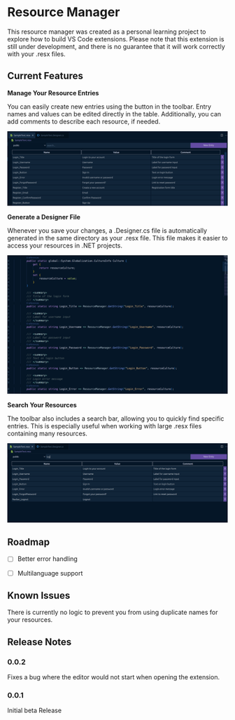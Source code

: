 # Resource Manager

This resource manager was created as a personal learning project to explore how to build VS Code extensions. Please note that this extension is still under development, and there is no guarantee that it will work correctly with your .resx files.


## Current Features

**Manage Your Resource Entries**

You can easily create new entries using the button in the toolbar. Entry names and values can be edited directly in the table. Additionally, you can add comments to describe each resource, if needed.

![Default](./readmeAssets/default.png)

**Generate a Designer File**

Whenever you save your changes, a .Designer.cs file is automatically generated in the same directory as your .resx file. This file makes it easier to access your resources in .NET projects.

![Designer file](./readmeAssets/designer.png)


**Search Your Resources**

The toolbar also includes a search bar, allowing you to quickly find specific entries. This is especially useful when working with large .resx files containing many resources.

![Searchbar](./readmeAssets/filter.png)


## Roadmap

- [ ] Better error handling
- [ ] Multilanguage support


## Known Issues

There is currently no logic to prevent you from using duplicate names for your resources.

## Release Notes

### 0.0.2

Fixes a bug where the editor would not start when opening the extension.

### 0.0.1

Initial beta Release
